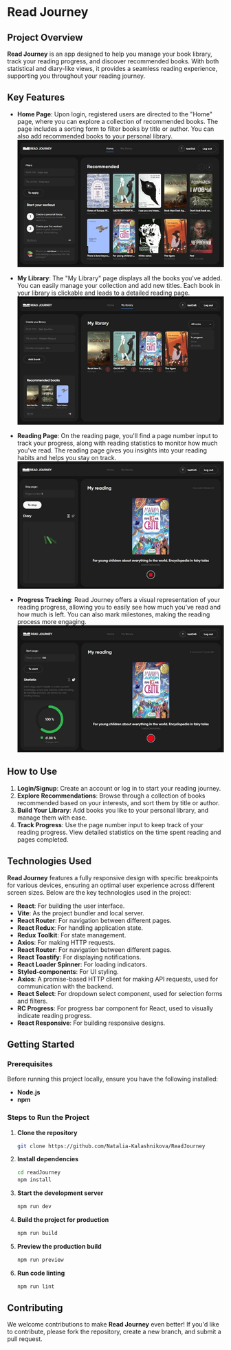 # Read Journey

## Project Overview

**Read Journey** is an app designed to help you manage your book library, track
your reading progress, and discover recommended books. With both statistical and
diary-like views, it provides a seamless reading experience, supporting you
throughout your reading journey.

## Key Features

- **Home Page**: Upon login, registered users are directed to the "Home" page,
  where you can explore a collection of recommended books. The page includes a
  sorting form to filter books by title or author. You can also add recommended
  books to your personal library.
  ![Home page](https://github.com/Natalia-Kalashnikova/ReadJourney/blob/main/src/assets/Screenshot_home_page.jpg)

- **My Library**: The "My Library" page displays all the books you've added. You
  can easily manage your collection and add new titles. Each book in your
  library is clickable and leads to a detailed reading page.
  ![Home page](https://github.com/Natalia-Kalashnikova/ReadJourney/blob/main/src/assets/Screenshot_library_page.jpg)

- **Reading Page**: On the reading page, you'll find a page number input to
  track your progress, along with reading statistics to monitor how much you've
  read. The reading page gives you insights into your reading habits and helps
  you stay on track.
  ![Home page](https://github.com/Natalia-Kalashnikova/ReadJourney/blob/main/src/assets/Screenshot_reading_page.jpg)

- **Progress Tracking**: Read Journey offers a visual representation of your
  reading progress, allowing you to easily see how much you’ve read and how much
  is left. You can also mark milestones, making the reading process more
  engaging.
  ![Home page](https://github.com/Natalia-Kalashnikova/ReadJourney/blob/main/src/assets/Screenshot_treker_page.jpg)

## How to Use

1. **Login/Signup**: Create an account or log in to start your reading journey.
2. **Explore Recommendations**: Browse through a collection of books recommended
   based on your interests, and sort them by title or author.
3. **Build Your Library**: Add books you like to your personal library, and
   manage them with ease.
4. **Track Progress**: Use the page number input to keep track of your reading
   progress. View detailed statistics on the time spent reading and pages
   completed.

## Technologies Used

**Read Journey** features a fully responsive design with specific breakpoints
for various devices, ensuring an optimal user experience across different screen
sizes. Below are the key technologies used in the project:

- **React**: For building the user interface.
- **Vite**: As the project bundler and local server.
- **React Router**: For navigation between different pages.
- **React Redux**: For handling application state.
- **Redux Toolkit**: For state management.
- **Axios**: For making HTTP requests.
- **React Router**: For navigation between different pages.
- **React Toastify**: For displaying notifications.
- **React Loader Spinner**: For loading indicators.
- **Styled-components**: For UI styling.
- **Axios**: A promise-based HTTP client for making API requests, used for
  communication with the backend.
- **React Select**: For dropdown select component, used for selection forms and
  filters.
- **RC Progress**: For progress bar component for React, used to visually
  indicate reading progress.
- **React Responsive**: For building responsive designs.

## Getting Started

### Prerequisites

Before running this project locally, ensure you have the following installed:

- **Node.js**
- **npm**

### Steps to Run the Project

1. **Clone the repository**
   ```bash
   git clone https://github.com/Natalia-Kalashnikova/ReadJourney
   ```
2. **Install dependencies**
   ```bash
   cd readJourney
   npm install
   ```
3. **Start the development server**
   ```bash
   npm run dev
   ```
4. **Build the project for production**
   ```bash
   npm run build
   ```
5. **Preview the production build**
   ```bash
   npm run preview
   ```
6. **Run code linting**
   ```bash
   npm run lint
   ```

## Contributing

We welcome contributions to make **Read Journey** even better! If you'd like to
contribute, please fork the repository, create a new branch, and submit a pull
request.
